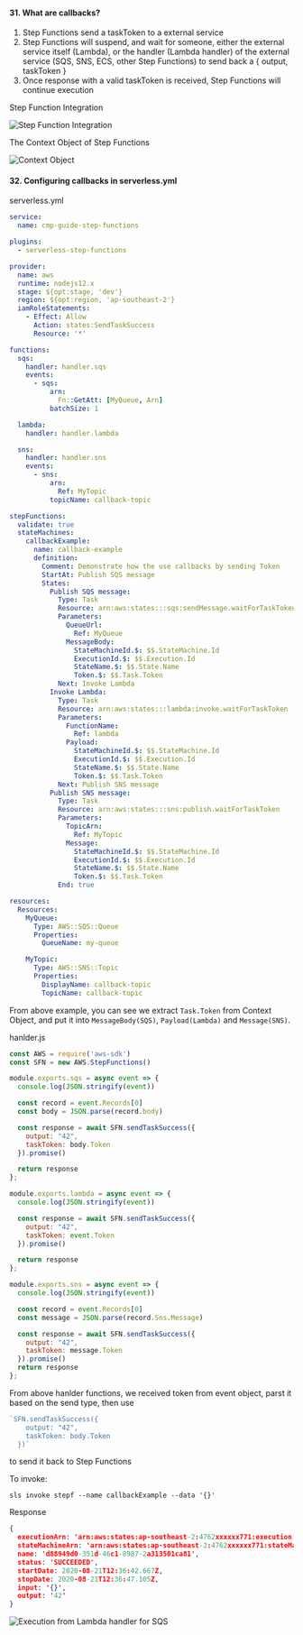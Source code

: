 #### 31. What are callbacks?

1. Step Functions send a taskToken to a external service
2. Step Functions will suspend, and wait for someone, either the external service itself (Lambda), or the handler  (Lambda handler) of the external service (SQS, SNS, ECS, other Step Functions) to send back a { output, taskToken }
3. Once response with a valid taskToken is received, Step Functions will continue execution


Step Function Integration

![Step Function Integration](./docs/img/019.png)

The Context Object of Step Functions

![Context Object](./docs/img/020.png)


#### 32. Configuring callbacks in serverless.yml

serverless.yml
```yml
service:
  name: cmp-guide-step-functions

plugins:
  - serverless-step-functions

provider:
  name: aws
  runtime: nodejs12.x
  stage: ${opt:stage, 'dev'}
  region: ${opt:region, 'ap-southeast-2'}
  iamRoleStatements:
    - Effect: Allow
      Action: states:SendTaskSuccess
      Resource: '*'

functions:
  sqs:
    handler: handler.sqs
    events:
      - sqs:
          arn:
            Fn::GetAtt: [MyQueue, Arn]
          batchSize: 1

  lambda:
    handler: handler.lambda

  sns:
    handler: handler.sns
    events:
      - sns:
          arn:
            Ref: MyTopic
          topicName: callback-topic

stepFunctions:
  validate: true
  stateMachines:
    callbackExample:      
      name: callback-example
      definition:
        Comment: Demonstrate how the use callbacks by sending Token
        StartAt: Publish SQS message
        States:
          Publish SQS message:
            Type: Task
            Resource: arn:aws:states:::sqs:sendMessage.waitForTaskToken
            Parameters:
              QueueUrl:
                Ref: MyQueue
              MessageBody:
                StateMachineId.$: $$.StateMachine.Id
                ExecutionId.$: $$.Execution.Id
                StateName.$: $$.State.Name
                Token.$: $$.Task.Token
            Next: Invoke Lambda
          Invoke Lambda:
            Type: Task
            Resource: arn:aws:states:::lambda:invoke.waitForTaskToken
            Parameters:
              FunctionName:
                Ref: lambda
              Payload:
                StateMachineId.$: $$.StateMachine.Id
                ExecutionId.$: $$.Execution.Id
                StateName.$: $$.State.Name
                Token.$: $$.Task.Token
            Next: Publish SNS message
          Publish SNS message:
            Type: Task
            Resource: arn:aws:states:::sns:publish.waitForTaskToken
            Parameters:
              TopicArn:
                Ref: MyTopic
              Message:
                StateMachineId.$: $$.StateMachine.Id
                ExecutionId.$: $$.Execution.Id
                StateName.$: $$.State.Name
                Token.$: $$.Task.Token
            End: true

resources:
  Resources:
    MyQueue:
      Type: AWS::SQS::Queue
      Properties:
        QueueName: my-queue

    MyTopic:
      Type: AWS::SNS::Topic
      Properties:
        DisplayName: callback-topic
        TopicName: callback-topic
```

From above example, you can see we extract `Task.Token` from Context Object, and put it into `MessageBody(SQS)`, `Payload(Lambda)` and `Message(SNS)`.

hanlder.js

```js
const AWS = require('aws-sdk')
const SFN = new AWS.StepFunctions()

module.exports.sqs = async event => {
  console.log(JSON.stringify(event))

  const record = event.Records[0]
  const body = JSON.parse(record.body)

  const response = await SFN.sendTaskSuccess({
    output: "42",
    taskToken: body.Token
  }).promise()

  return response
};

module.exports.lambda = async event => {
  console.log(JSON.stringify(event))

  const response = await SFN.sendTaskSuccess({
    output: "42",
    taskToken: event.Token
  }).promise()

  return response
};

module.exports.sns = async event => {
  console.log(JSON.stringify(event))

  const record = event.Records[0]
  const message = JSON.parse(record.Sns.Message)

  const response = await SFN.sendTaskSuccess({
    output: "42",
    taskToken: message.Token
  }).promise()
  return response
};

```

From above hanlder functions, we received token from event object, parst it based on the send type, then use 
```js
`SFN.sendTaskSuccess({
    output: "42",
    taskToken: body.Token
  })`
```
to send it back to Step Functions


To invoke:
```
sls invoke stepf --name callbackExample --data '{}'
```

Response

```json
{
  executionArn: 'arn:aws:states:ap-southeast-2:4762xxxxxx771:execution:callback-example:d88949d0-351d-46c1-8987-2a313501ca81',
  stateMachineArn: 'arn:aws:states:ap-southeast-2:4762xxxxxx771:stateMachine:callback-example',
  name: 'd88949d0-351d-46c1-8987-2a313501ca81',
  status: 'SUCCEEDED',
  startDate: 2020-08-21T12:36:42.667Z,
  stopDate: 2020-08-21T12:36:47.105Z,
  input: '{}',
  output: '42'
}
```

![Execution from Lambda handler for SQS](./docs/img/018.png)